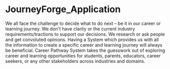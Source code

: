 # JourneyForge_Application

We all face the challenge to decide what to do next – be it in our career or learning journey. We don't have clarity or the current industry requirements/tractions to support our decisions.
We research or ask people and get convoluted opinions. Having a System which provides us with all the information to create a specific career and learning journey will always be beneficial.
Career Pathway System takes the guesswork out of exploring career and learning opportunities for students, parents, educators, career seekers, or any other stakeholders across industries and domains.


